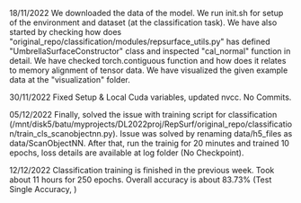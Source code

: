 18/11/2022
We downloaded the data of the model. We run init.sh for setup of the environment and dataset (at the classification task). 
We have also started by checking how does "original_repo/classification/modules/repsurface_utils.py" has defined "UmbrellaSurfaceConstructor" class and inspected "cal_normal" function in detail.
We have checked torch.contiguous function and how does it relates to memory alignment of tensor data.
We have visualized the given example data at the "visualization" folder.


30/11/2022
Fixed Setup & Local Cuda variables, updated nvcc. No Commits.

05/12/2022
Finally, solved the issue with training script for classification (/mnt/disk5/batu/myprojects/DL2022proj/RepSurf/original_repo/classification/train_cls_scanobjectnn.py). Issue was solved by renaming data/h5_files as data/ScanObjectNN. After that, run the trainig for 20 minutes and trained 10 epochs, loss details are available at log folder (No Checkpoint).

12/12/2022
Classification training is finished in the previous week. Took about 11 hours for 250 epochs. Overall accuracy is about 83.73% (Test Single Accuracy, )